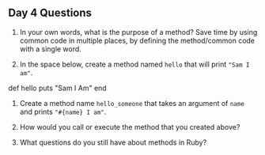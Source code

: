 ## Day 4 Questions

1. In your own words, what is the purpose of a method?  Save time by using common code in multiple places, by defining the method/common code with a single word.

1. In the space below, create a method named `hello` that will print `"Sam I am"`.

def hello
  puts "Sam I Am"
end


1. Create a method name `hello_someone` that takes an argument of `name` and prints `"#{name} I am"`.

1. How would you call or execute the method that you created above?

1. What questions do you still have about methods in Ruby?
